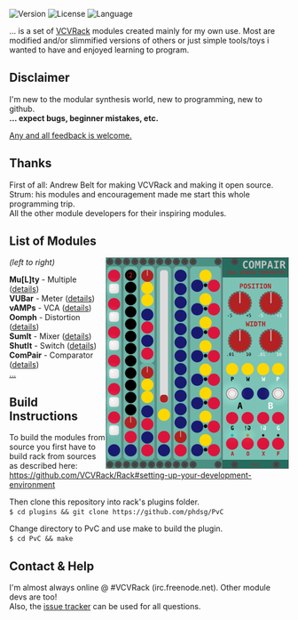 <!-- Version and License Badges -->
![Version](https://img.shields.io/badge/version-0.5.6-green.svg?style=flat-square)
![License](https://img.shields.io/badge/license-BSD3-blue.svg?style=flat-square)
![Language](https://img.shields.io/badge/language-C++-yellow.svg?style=flat-square)


... is a set of [VCVRack](https://www.vcvrack.com) modules created mainly for my own use.
Most are modified and/or slimmified versions of others or just simple tools/toys
i wanted to have and enjoyed learning to program.


## Disclaimer

I'm new to the modular synthesis world, new to programming, new to github.  
**... expect bugs, beginner mistakes, etc.**

[Any and all feedback is welcome.](https://github.com/phdsg/PvC/issues)


## Thanks

First of all: Andrew Belt for making VCVRack and making it open source.  
Strum: his modules and encouragement made me start this whole programming trip.  
All the other module developers for their inspiring modules.



## List of Modules

<img align="right" src="images/AllModules.png">  
  
  _(left to right)_
    
  __Mu\[L\]ty__ - Multiple ([details](multy.md))  
  __VUBar__ - Meter ([details](vubar.md))  
  __vAMPs__ - VCA ([details](vamps.md))  
  __Oomph__ - Distortion ([details](oomph.md))  
  __SumIt__ - Mixer ([details](sumit.md))  
  __ShutIt__ - Switch ([details](shutit.md))  
  __ComPair__ - Comparator ([details](compair.md))  
  [...](plans.md)
    
    
    
    
    
    
    
    
    
## Build Instructions

  To build the modules from source you first have to build rack from sources as described here:  
    https://github.com/VCVRack/Rack#setting-up-your-development-environment  

  Then clone this repository into rack's plugins folder.  
    `$ cd plugins && git clone https://github.com/phdsg/PvC`  
    
  Change directory to PvC and use make to build the plugin.  
    `$ cd PvC && make`  
  
## Contact & Help
I'm almost always online @ #VCVRack (irc.freenode.net). Other module devs are too!  
Also, the [issue tracker](https://github.com/phdsg/PvC/issues) can be used for all questions.

